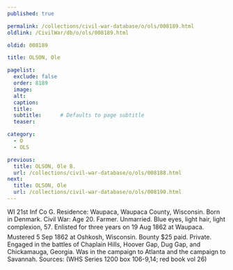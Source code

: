 ```yaml
---
published: true

permalink: /collections/civil-war-database/o/ols/008189.html
oldlink: /CivilWar/db/o/ols/008189.html

oldid: 008189

title: OLSON, Ole

pagelist:
  exclude: false
  order: 8189
  image: 
  alt:
  caption:
  title:
  subtitle:      # Defaults to page subtitle
  teaser:

category: 
  - O 
  - OLS

previous:
  title: OLSON, Ole B.
  url: /collections/civil-war-database/o/ols/008188.html  
next:
  title: OLSON, Ole
  url: /collections/civil-war-database/o/ols/008190.html   
---
```

WI 21st Inf Co G. Residence: Waupaca, Waupaca County, Wisconsin. Born in Denmark. Civil War: Age 20. Farmer. Unmarried. Blue eyes, light hair, light complexion, 5&#146;7&#148;. Enlisted for three years on 19 Aug 1862 at Waupaca. Mustered 5 Sep 1862 at Oshkosh, Wisconsin. Bounty $25 paid. Private. Engaged in the battles of Chaplain Hills, Hoover Gap, Dug Gap, and Chickamauga, Georgia. Was in the campaign to Atlanta and the campaign to Savannah. Sources: (WHS Series 1200 box 106-9,14; red book vol 26)